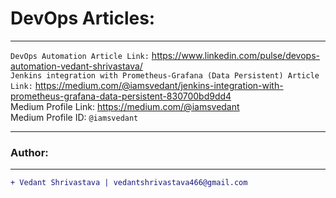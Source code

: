 # DevOps Articles:
____________________________________________________________________________________________________________________
`DevOps Automation Article Link:` https://www.linkedin.com/pulse/devops-automation-vedant-shrivastava/
</br>
`Jenkins integration with Prometheus-Grafana (Data Persistent) Article Link:` https://medium.com/@iamsvedant/jenkins-integration-with-prometheus-grafana-data-persistent-830700bd9dd4
</br>
Medium Profile Link: https://medium.com/@iamsvedant
</br>
Medium Profile ID: `@iamsvedant`
____________________________________________________________________________________________________________________
### Author:
----------------------------------
```diff
+ Vedant Shrivastava | vedantshrivastava466@gmail.com
```
